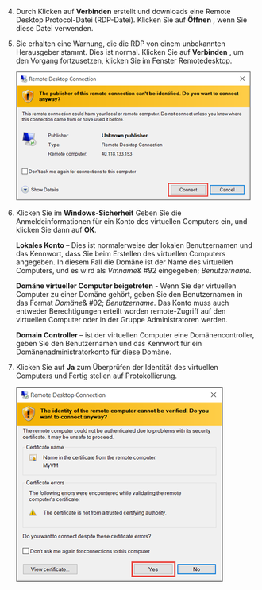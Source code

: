 <properties services="virtual-machines" title="How to Log on to a Virtual Machine Running Windows Server" authors="cynthn" solutions="" manager="timlt" editor="tysonn" />

4. Durch Klicken auf **Verbinden** erstellt und downloads eine Remote Desktop Protocol-Datei (RDP-Datei). Klicken Sie auf **Öffnen** , wenn Sie diese Datei verwenden.

5. Sie erhalten eine Warnung, die die RDP von einem unbekannten Herausgeber stammt. Dies ist normal. Klicken Sie auf **Verbinden** , um den Vorgang fortzusetzen, klicken Sie im Fenster Remotedesktop.

    ![Screenshot einer Warnung zu einem unbekannten Herausgeber.](./media/virtual-machines-log-on-win-server/rdp-warn.png)

6. Klicken Sie im **Windows-Sicherheit** Geben Sie die Anmeldeinformationen für ein Konto des virtuellen Computers ein, und klicken Sie dann auf **OK**.

    **Lokales Konto** – Dies ist normalerweise der lokalen Benutzernamen und das Kennwort, dass Sie beim Erstellen des virtuellen Computers angegeben. In diesem Fall die Domäne ist der Name des virtuellen Computers, und es wird als *Vmname*& #92 eingegeben; *Benutzername*.  
    
    **Domäne virtueller Computer beigetreten** - Wenn Sie der virtuellen Computer zu einer Domäne gehört, geben Sie den Benutzernamen in das Format *Domäne*& #92; *Benutzername*. Das Konto muss auch entweder Berechtigungen erteilt worden remote-Zugriff auf den virtuellen Computer oder in der Gruppe Administratoren werden.
    
    **Domain Controller** – ist der virtuellen Computer eine Domänencontroller, geben Sie den Benutzernamen und das Kennwort für ein Domänenadministratorkonto für diese Domäne.

7.  Klicken Sie auf **Ja** zum Überprüfen der Identität des virtuellen Computers und Fertig stellen auf Protokollierung.

    ![Screenshot mit einer Nachricht zur Überprüfung der Identität des den virtuellen Computer.](./media/virtual-machines-log-on-win-server/cert-warning.png)
